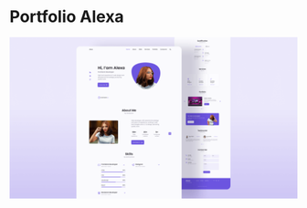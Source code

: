 # Portfolio Alexa
![alt text](https://github.com/idomelo/portfolio-alexa/blob/main/preview-alexa.png?raw=true)
